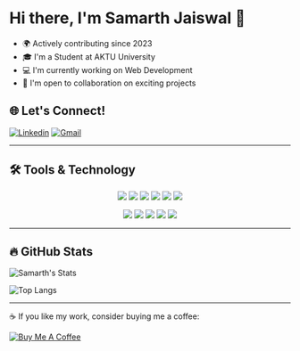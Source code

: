 # Hi there, I'm Samarth Jaiswal 👋

- 🌍 Actively contributing since 2023
- 🎓 I'm a Student at AKTU University
- 💻 I'm currently working on Web Development 
- 🤝 I'm open to collaboration on exciting projects

## 🌐 Let's Connect!

[![Linkedin](https://img.shields.io/badge/-LinkedIn-blue?style=flat-square&logo=linkedin)](www.linkedin.com/in/samarth-jaiswal-72b67b313)
[![Gmail](https://img.shields.io/badge/-Gmail-red?style=flat-square&logo=gmail)](mailto:samjaiswal51@gmail.com)

---

## 🛠️ Tools & Technology

<p align="center">
  <img src="https://img.shields.io/badge/HTML5-E34F26?style=for-the-badge&logo=html5&logoColor=white"/>
  <img src="https://img.shields.io/badge/CSS3-1572B6?style=for-the-badge&logo=css3&logoColor=white"/>
  <img src="https://img.shields.io/badge/JavaScript-F7DF1E?style=for-the-badge&logo=javascript&logoColor=black"/>
  <img src="https://img.shields.io/badge/React-20232A?style=for-the-badge&logo=react&logoColor=61DAFB"/>
  <img src="https://img.shields.io/badge/Bootstrap-563D7C?style=for-the-badge&logo=bootstrap&logoColor=white"/>
  <img src="https://img.shields.io/badge/Tailwind_CSS-38B2AC?style=for-the-badge&logo=tailwind-css&logoColor=white"/>
</p>

<p align="center">
  <img src="https://img.shields.io/badge/C-00599C?style=for-the-badge&logo=c&logoColor=white"/>
  <img src="https://img.shields.io/badge/Java-007396?style=for-the-badge&logo=java&logoColor=white"/>
  <img src="https://img.shields.io/badge/MySQL-4479A1?style=for-the-badge&logo=mysql&logoColor=white"/>
  <img src="https://img.shields.io/badge/Node.js-339933?style=for-the-badge&logo=nodedotjs&logoColor=white"/>
  <img src="https://img.shields.io/badge/Express.js-000000?style=for-the-badge&logo=express&logoColor=white"/>
</p>


---

## 🔥 GitHub Stats
![Samarth's Stats](https://github-readme-stats.vercel.app/api?username=samjaiswal51&show_icons=true&theme=radical)

![Top Langs](https://github-readme-stats.vercel.app/api/top-langs/?username=samjaiswal51&layout=compact&theme=radical)

---

☕ If you like my work, consider buying me a coffee:

[![Buy Me A Coffee](https://img.shields.io/badge/-Buy%20me%20a%20coffee-yellow?style=flat-square&logo=buy-me-a-coffee)](https://www.buymeacoffee.com/YOURID)
